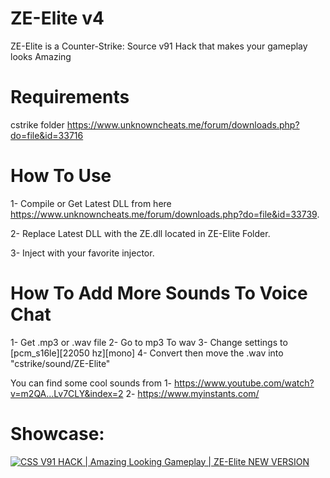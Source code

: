 # ZE-Elite v4
ZE-Elite is a Counter-Strike: Source v91 Hack that makes your gameplay looks Amazing

# Requirements
cstrike folder https://www.unknowncheats.me/forum/downloads.php?do=file&id=33716

# How To Use
1- Compile or Get Latest DLL from here https://www.unknowncheats.me/forum/downloads.php?do=file&id=33739.

2- Replace Latest DLL with the ZE.dll located in ZE-Elite Folder.

3- Inject with your favorite injector.

# How To Add More Sounds To Voice Chat
1- Get .mp3 or .wav file
2- Go to mp3 To wav
3- Change settings to [pcm_s16le][22050 hz][mono]
4- Convert then move the .wav into "cstrike/sound/ZE-Elite"

You can find some cool sounds from
1- https://www.youtube.com/watch?v=m2QA...Lv7CLY&index=2 
2- https://www.myinstants.com/

# Showcase:

[![CSS V91 HACK | Amazing Looking Gameplay | ZE-Elite NEW VERSION](http://i.imgur.com/KUG72Ww.png)](https://www.youtube.com/watch?v=oVNlsJwOjwg "CSS V91 HACK | Amazing Looking Gameplay | ZE-Elite NEW VERSION")

